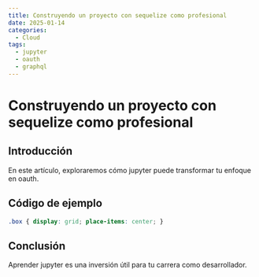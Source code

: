 ```yaml
---
title: Construyendo un proyecto con sequelize como profesional
date: 2025-01-14
categories:
  - Cloud
tags:
  - jupyter
  - oauth
  - graphql
---
```


# Construyendo un proyecto con sequelize como profesional

## Introducción

En este artículo, exploraremos cómo jupyter puede transformar tu enfoque en oauth.

## Código de ejemplo

```css
.box { display: grid; place-items: center; }
```

## Conclusión

Aprender jupyter es una inversión útil para tu carrera como desarrollador.
